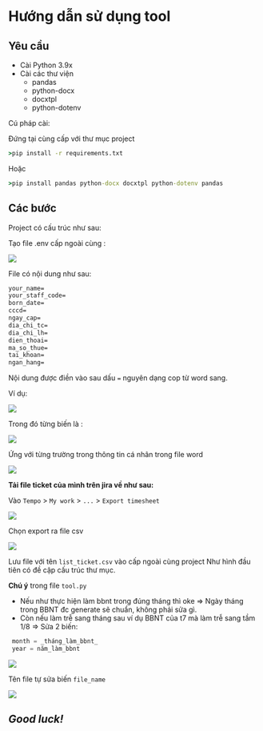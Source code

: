 # Hướng dẫn sử dụng tool

## Yêu cầu

- Cài Python 3.9x
- Cài các thư viện
  - pandas
  - python-docx
  - docxtpl
  - python-dotenv

Cú pháp cài:

Đứng tại cùng cấp với thư mục project

```cmd
>pip install -r requirements.txt
```

Hoặc

```cmd
>pip install pandas python-docx docxtpl python-dotenv pandas
```

## Các bước

Project có cấu trúc như sau:

Tạo file .env cấp ngoài cùng :

![](./imgs/1.png)

File có nội dung như sau:

```cmd
your_name=
your_staff_code=
born_date=
cccd=
ngay_cap=
dia_chi_tc=
dia_chi_lh=
dien_thoai=
ma_so_thue=
tai_khoan=
ngan_hang=
```

Nội dung được điền vào sau dấu `=` nguyên dạng cop từ word sang.

Ví dụ:

![](./imgs/2.png)

Trong đó từng biến là :

![](./imgs/3.png)

Ứng với từng trường trong thông tin cá nhân trong file word

![](./imgs/4.png)


**Tải file ticket  của mình trên jira về như sau:**

Vào `Tempo` > `My work` > `...` > `Export timesheet`

![](./imgs/6.png)

Chọn export ra file csv

![](./imgs/5.png)

Lưu file với tên `list_ticket.csv` vào cấp ngoài cùng project Như hình đầu tiên có đề cập cấu trúc thư mục.

**Chú ý** trong file `tool.py`

- Nếu như thực hiện làm bbnt trong đúng tháng thì oke => Ngày tháng trong BBNT đc generate sẽ chuẩn, không phải sửa gì.
- Còn nếu làm trễ sang tháng sau ví dụ BBNT của t7 mà làm trễ sang tầm 1/8 => Sửa 2 biến:

```python
 month = _tháng_làm_bbnt_
 year = năm_làm_bbnt
```

![](./imgs/7.png)


Tên file tự sửa biến `file_name`

![](./imgs/8.png)


## _Good luck!_